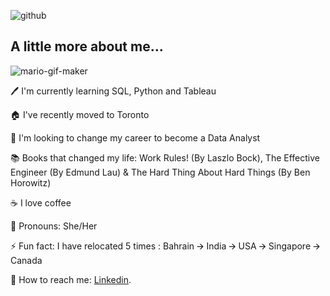 
![github](https://user-images.githubusercontent.com/88034960/148631677-70e7e487-d21a-46e0-92fa-5cf7a2d97ee9.gif)







## A little more about me...

![mario-gif-maker](https://user-images.githubusercontent.com/88034960/148655055-5c0af606-84d6-49af-a490-8d5430c8044d.gif)          

🖊️ I'm currently learning SQL, Python and Tableau

🏠 I've recently moved to Toronto

🎯 I'm looking to change my career to become a Data Analyst

📚 Books that changed my life: Work Rules! (By Laszlo Bock), The Effective Engineer (By Edmund Lau) & The Hard Thing About Hard Things (By Ben Horowitz)

☕ I love coffee

🙂 Pronouns: She/Her

⚡ Fun fact: I have relocated 5 times : Bahrain 🡪 India 🡪 USA 🡪 Singapore 🡪 Canada

💬 How to reach me: [Linkedin](https://www.linkedin.com/in/jainiejose).


